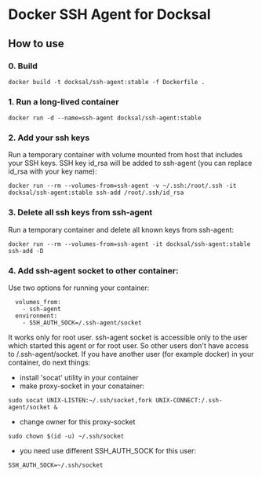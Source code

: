 # Docker SSH Agent for Docksal

## How to use

### 0. Build 

```
docker build -t docksal/ssh-agent:stable -f Dockerfile .
```

### 1. Run a long-lived container 

```
docker run -d --name=ssh-agent docksal/ssh-agent:stable
```

### 2. Add your ssh keys

Run a temporary container with volume mounted from host that includes your SSH keys. SSH key id_rsa will be added to ssh-agent (you can replace id_rsa with your key name):

```
docker run --rm --volumes-from=ssh-agent -v ~/.ssh:/root/.ssh -it docksal/ssh-agent:stable ssh-add /root/.ssh/id_rsa
```

### 3. Delete all ssh keys from ssh-agent

Run a temporary container and delete all known keys from ssh-agent:

```
docker run --rm --volumes-from=ssh-agent -it docksal/ssh-agent:stable ssh-add -D
```

### 4. Add ssh-agent socket to other container:

Use two options for running your container:

```
  volumes_from:
    - ssh-agent
  environment:
    - SSH_AUTH_SOCK=/.ssh-agent/socket
```

It works only for root user. ssh-agent socket is accessible only to the user which started this agent or for root user. So other users don't have access to /.ssh-agent/socket. If you have another user (for example docker) in your container, do next things:
- install 'socat' utility in your container
- make proxy-socket in your conatainer:
```
sudo socat UNIX-LISTEN:~/.ssh/socket,fork UNIX-CONNECT:/.ssh-agent/socket &
```
- change owner for this proxy-socket
```
sudo chown $(id -u) ~/.ssh/socket
```
- you need use different SSH_AUTH_SOCK for this user:
```
SSH_AUTH_SOCK=~/.ssh/socket
```
